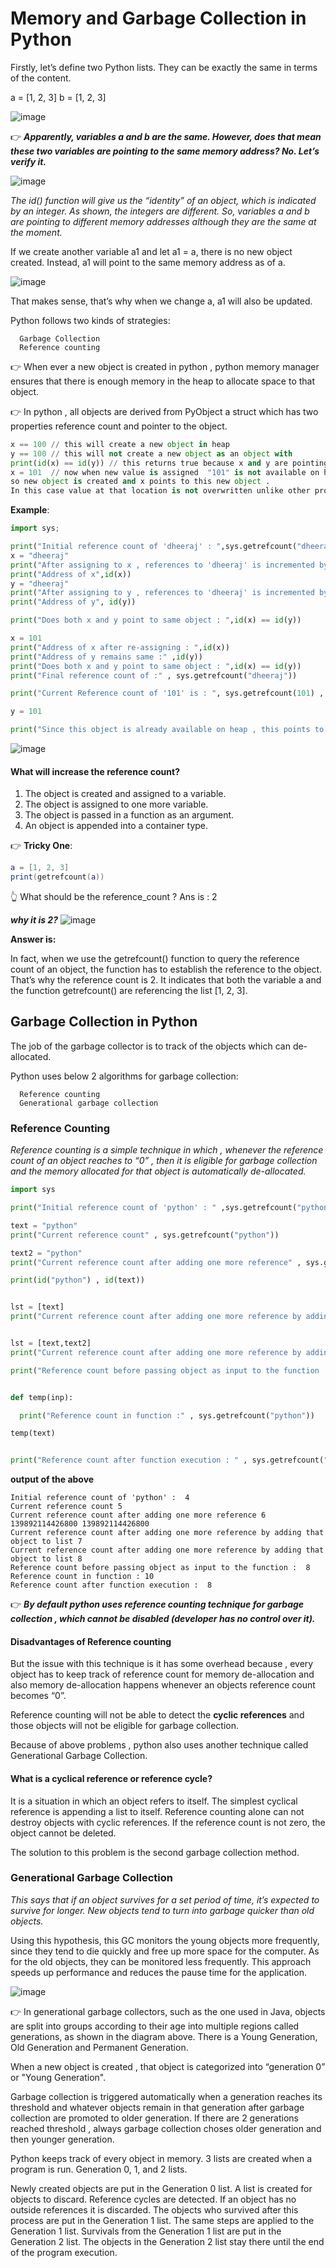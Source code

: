 # Memory and Garbage Collection in Python

Firstly, let’s define two Python lists. They can be exactly the same in terms of the content.

a = [1, 2, 3]
b = [1, 2, 3]

![image](https://user-images.githubusercontent.com/33947539/153866590-7f4bb9a5-d750-4d65-83d6-3c0194b6f6da.png)

👉 ***Apparently, variables a and b are the same. However, does that mean these two variables are pointing to the same memory address? No. Let’s verify it.***

![image](https://user-images.githubusercontent.com/33947539/153866699-a7690807-336f-4da6-86f3-b467b9cd5679.png)

*The id() function will give us the “identity” of an object, which is indicated by an integer. As shown, the integers are different. So, variables a and b are pointing to different memory addresses although they are the same at the moment.*

If we create another variable a1 and let a1 = a, there is no new object created. Instead, a1 will point to the same memory address as of a.

![image](https://user-images.githubusercontent.com/33947539/153866796-119c21ed-77b9-4f4d-92a5-377cca73c589.png)

That makes sense, that’s why when we change a, a1 will also be updated.


Python follows two kinds of strategies:
      
      Garbage Collection
      Reference counting
      

👉 When ever a new object is created in python , python memory manager ensures that there is enough memory in the heap to allocate space to that object.

👉 In python , all objects are derived from PyObject a struct which has two properties reference count and pointer to the object.


```python
x == 100 // this will create a new object in heap
y == 100 // this will not create a new object as an object with           value 100 is already available on heap
print(id(x) == id(y)) // this returns true because x and y are pointing to same object on heap
x = 101  // now when new value is assigned  "101" is not available on heap , 
so new object is created and x points to this new object . 
In this case value at that location is not overwritten unlike other programming languages.
```

**Example**:

```python
import sys;

print("Initial reference count of 'dheeraj' : ",sys.getrefcount("dheeraj"))
x = "dheeraj"
print("After assigning to x , references to 'dheeraj' is incremented by 1: ",sys.getrefcount("dheeraj"))
print("Address of x",id(x))
y = "dheeraj"
print("After assigning to y , references to 'dheeraj' is incremented by 1 : ",sys.getrefcount("dheeraj"))
print("Address of y", id(y))

print("Does both x and y point to same object : ",id(x) == id(y))

x = 101
print("Address of x after re-assigning : ",id(x))
print("Address of y remains same :" ,id(y)) 
print("Does both x and y point to same object : ",id(x) == id(y))
print("Final reference count of :" , sys.getrefcount("dheeraj"))

print("Current Reference count of '101' is : ", sys.getrefcount(101) , " , Address : " ,id(101))

y = 101

print("Since this object is already available on heap , this points to same object : " , id(y) == id(101) , " \n Reference count : " ,sys.getrefcount(101))
```

![image](https://user-images.githubusercontent.com/33947539/173764579-e2ef8b33-bbba-4207-bef8-58ab70d97043.png)

#### What will increase the reference count?

1. The object is created and assigned to a variable.
2. The object is assigned to one more variable.
3. The object is passed in a function as an argument.
4. An object is appended into a container type.

👉 **Tricky One**:

```Lua
a = [1, 2, 3]
print(getrefcount(a))
```

👆 What should be the reference_count ?  Ans is : 2

***why it is 2?***
![image](https://user-images.githubusercontent.com/33947539/153867435-473985e0-35e8-4e95-b62d-6554890d008b.png)

**Answer is:**

In fact, when we use the getrefcount() function to query the reference count of an object, the function has to establish the reference to the object. That’s why the reference count is 2. It indicates that both the variable a and the function getrefcount() are referencing the list [1, 2, 3].




## Garbage Collection in Python

The job of the garbage collector is to track of the objects which can de-allocated.

Python uses below 2 algorithms for garbage collection:
      
      Reference counting
      Generational garbage collection
      
### Reference Counting
*Reference counting is a simple technique in which , whenever the reference count of an object reaches to “0” , then it is eligible for garbage collection and the memory allocated for that object is automatically de-allocated.*

```python
import sys

print("Initial reference count of 'python' : " ,sys.getrefcount("python") )

text = "python"
print("Current reference count" , sys.getrefcount("python"))

text2 = "python"
print("Current reference count after adding one more reference" , sys.getrefcount("python"))

print(id("python") , id(text))


lst = [text]
print("Current reference count after adding one more reference by adding that object to list" , sys.getrefcount("python"))


lst = [text,text2]
print("Current reference count after adding one more reference by adding that object to list" , sys.getrefcount("python"))

print("Reference count before passing object as input to the function : ",sys.getrefcount("python"))


def temp(inp):

  print("Reference count in function :" , sys.getrefcount("python"))

temp(text)


print("Reference count after function execution : " , sys.getrefcount("python"))
```

**output of the above**

```shell
Initial reference count of 'python' :  4
Current reference count 5
Current reference count after adding one more reference 6
139892114426800 139892114426800
Current reference count after adding one more reference by adding that object to list 7
Current reference count after adding one more reference by adding that object to list 8
Reference count before passing object as input to the function :  8
Reference count in function : 10
Reference count after function execution :  8
```

👉 ***By default python uses reference counting technique for garbage collection , which cannot be disabled (developer has no control over it).***

#### Disadvantages of Reference counting
But the issue with this technique is it has some overhead because , every object has to keep track of reference count for memory de-allocation and also memory de-allocation happens whenever an objects reference count becomes “0”.

Reference counting will not be able to detect the **cyclic references** and those objects will not be eligible for garbage collection.

Because of above problems , python also uses another technique called Generational Garbage Collection.

#### What is a cyclical reference or reference cycle?
It is a situation in which an object refers to itself. The simplest cyclical reference is appending a list to itself.
Reference counting alone can not destroy objects with cyclic references. If the reference count is not zero, the object cannot be deleted.

The solution to this problem is the second garbage collection method.

### Generational Garbage Collection

*This says that if an object survives for a set period of time, it’s expected to survive for longer. New objects tend to turn into garbage quicker than old objects.*

Using this hypothesis, this GC monitors the young objects more frequently, since they tend to die quickly and free up more space for the computer. As for the old objects, they can be monitored less frequently. This approach speeds up performance and reduces the pause time for the application.

![image](https://user-images.githubusercontent.com/33947539/153865547-c9371c20-1fba-4947-9658-71b8f3d01f8b.png)

👉 In generational garbage collectors, such as the one used in Java, objects are split into groups according to their age into multiple regions called generations, as shown in the diagram above. There is a Young Generation, Old Generation and Permanent Generation.

When a new object is created , that object is categorized into “generation 0” or "Young Generation".

Garbage collection is triggered automatically when a generation reaches its threshold and whatever objects remain in that generation after garbage collection are promoted to older generation.
If there are 2 generations reached threshold , always garbage collection choses older generation and then younger generation.


Python keeps track of every object in memory. 3 lists are created when a program is run. Generation 0, 1, and 2 lists.

Newly created objects are put in the Generation 0 list. A list is created for objects to discard. Reference cycles are detected. If an object has no outside references it is discarded. The objects who survived after this process are put in the Generation 1 list. The same steps are applied to the Generation 1 list. Survivals from the Generation 1 list are put in the Generation 2 list. The objects in the Generation 2 list stay there until the end of the program execution.



